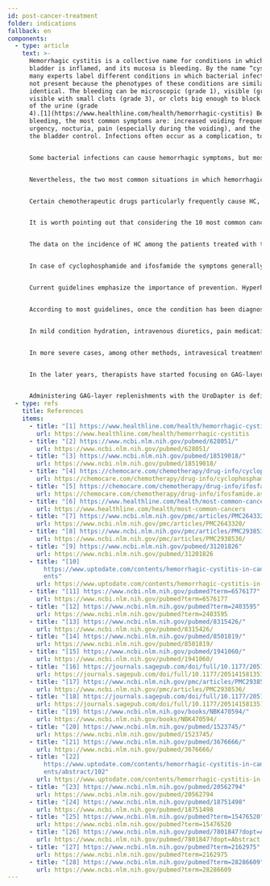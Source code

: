 ```yaml
---
id: post-cancer-treatment
folder: indications
fallback: en
components:
  - type: article
    text: >-
      Hemorrhagic cystitis is a collective name for conditions in which the
      bladder is inflamed, and its mucosa is bleeding. By the name “cystitis”,
      many experts label different conditions in which bacterial infection is
      not present because the phenotypes of these conditions are similar or
      identical. The bleeding can be microscopic (grade 1), visible (grade 2),
      visible with small clots (grade 3), or clots big enough to block the flow
      of the urine (grade
      4).[1](https://www.healthline.com/health/hemorrhagic-cystitis) Besides the
      bleeding, the most common symptoms are: increased voiding frequency and
      urgency, nocturia, pain (especially during the voiding), and the loss of
      the bladder control. Infections often occur as a complication, too.


      Some bacterial infections can cause hemorrhagic symptoms, but most patients respond to the antibacterial treatment; therefore, these infections rarely lead to chronic and/or recurrent HC. Certain compounds used in the industry (e.g. aniline and toluidine) can cause HC as well. The condition usually ceases to exist once the patient stops being exposed to the toxin.[2](https://www.ncbi.nlm.nih.gov/pubmed/628051/) A couple of viruses may cause HC; however, the condition mostly develops either at a very young age (in which case it disappears in a couple of days), or if the patient’s immune system is severely compromised, e.g. after bone marrow or renal transplantation.[3](https://www.ncbi.nlm.nih.gov/pubmed/18519018/)


      Nevertheless, the two most common situations in which hemorrhagic cystitis emerges are associated with widely used methods of oncotherapy. It can develop after chemotherapy or radiotherapy. Thus, these conditions are often named chemotherapy cystitis and radiation cystitis, respectively. It should be pointed out that the definition of hemorrhagic cystitis is vague, and there are differences between authors and countries; several diseases are labeled as HCs regardless of their cause. Here, by this concept, the latter two, post-cancer conditions should be meant.


      Certain chemotherapeutic drugs particularly frequently cause HC, especially oxazaphosphorine compounds such as cyclophosphamide and ifosfamide. These drugs are widely used in several chemotherapeutic protocols, including treating solid tumors and lymphomas.[4](https://chemocare.com/chemotherapy/drug-info/cyclophosphamide.aspx),[5](https://chemocare.com/chemotherapy/drug-info/ifosfamide.aspx)


      It is worth pointing out that considering the 10 most common cancers[6](https://www.healthline.com/health/most-common-cancers) in the USA, cyclophosphamide and/or ifosfamide can be administered for the following conditions (frequency is in parentheses) breast cancer (1st), lung cancer (2nd), bladder cancer (6th), Non-Hodgkin’s lymphoma (7th), leukemia (10th). Regarding leukemia, there is a 30% chance for developing cystitis as a side effect.[7](https://www.ncbi.nlm.nih.gov/pmc/articles/PMC2643320/) Moreover, these are not the only chemotherapeutic drugs that can cause HC.


      The data on the incidence of HC among the patients treated with these drugs are controversial; it is said the occurrence is between 7–53%, about 0.6–15% of the patients experience severe bleeding.[8](https://www.ncbi.nlm.nih.gov/pmc/articles/PMC2938536/) Indeed, in many cases of the cancer treatment, the toxic effect that the drug expresses in the bladder limits the dosage. The incidence of radiation cystitis is 11–20% after the radiotherapy of the pelvic area.[9](https://www.ncbi.nlm.nih.gov/pubmed/31201826)


      In case of cyclophosphamide and ifosfamide the symptoms generally occur after the first dose is administered and last for 4–5 days.[10](https://www.uptodate.com/contents/hemorrhagic-cystitis-in-cancer-patients) On the other hand, certain other compounds like busulfan may trigger chemo-cystitis years after the exposure[11](https://www.ncbi.nlm.nih.gov/pubmed?term=6576177), and the adverse effect of a radiotherapy presenting as radiation cystitis may occur 10 or 20 years later, too.[12](https://www.ncbi.nlm.nih.gov/pubmed?term=2403595)


      Current guidelines emphasize the importance of prevention. Hyperhydration, continuous bladder irrigation (saline, with or without alkalization), hyperbaric oxygen therapy, administering mesna (a sulfhydryl compound), or intravesical sodium hyaluronate (for GAG-layer replenishment) are the most commonly used methods.[13](https://www.ncbi.nlm.nih.gov/pubmed/8315426/),[14](https://www.ncbi.nlm.nih.gov/pubmed/8501819/),[15](https://www.ncbi.nlm.nih.gov/pubmed/1941060/),[16](https://journals.sagepub.com/doi/full/10.1177/2051415813512647#) However, the data on their efficacy are controversial.


      According to most guidelines, once the condition has been diagnosed the suggested treatment greatly depends on the severity of the state (e.g.[17](https://www.ncbi.nlm.nih.gov/pmc/articles/PMC2938536/),[18](https://journals.sagepub.com/doi/full/10.1177/2051415813512647#)). Hemodynamic stability must be maintained in all cases, which makes blood transfusion often necessary.


      In mild condition hydration, intravenous diuretics, pain medication and anticholinergic bladder medication may be sufficient. Continuous bladder irrigation is considered to be effective, too.


      In more severe cases, among other methods, intravesical treatment is frequently applied. The therapy of chemo-cystitis usually lasts for some days, whereas for radiation cystitis for six months or even more.[19](https://www.ncbi.nlm.nih.gov/books/NBK470594/) There are several agents known for preventing bleeding. Aminocaproic acid (which is similar to amino acid lysine) inhibits plasminogen activation, which increases blood clotting.[20](https://www.ncbi.nlm.nih.gov/pubmed/1523745/) Alum (aluminum ammonium sulphate or aluminum potassium sulphate) causes protein precipitation and decreases capillary permeability.[21](https://www.ncbi.nlm.nih.gov/pubmed/3676666/) Silver nitrate causes chemical coagulation[22](https://www.uptodate.com/contents/hemorrhagic-cystitis-in-cancer-patients/abstract/102). Formalin, which is highly toxic, is used only if the patient has not responded to any other treatments; according to some guidelines, fulguration of the affected areas should be performed before that.


      In the later years, therapists have started focusing on GAG-layer replenishments, too. Hyaluronic acid, chondroitin sulphate and pentosan polysulfate sodium have already been used in the therapy of HC.[23](https://www.ncbi.nlm.nih.gov/pubmed/20562794),[24](https://www.ncbi.nlm.nih.gov/pubmed/18751498),[25](https://www.ncbi.nlm.nih.gov/pubmed?term=15476520). Prostaglandin and estrogens have been administered as well – the results are controversial, though[26](https://www.ncbi.nlm.nih.gov/pubmed/7801847?dopt=Abstract).[27](https://www.ncbi.nlm.nih.gov/pubmed?term=2162975),[28](https://www.ncbi.nlm.nih.gov/pubmed?term=28286609).


      Administering GAG-layer replenishments with the UroDapter is definitely an effective method regardless of the indication itself.
  - type: refs
    title: References
    items:
      - title: "[1] https://www.healthline.com/health/hemorrhagic-cystitis"
        url: https://www.healthline.com/health/hemorrhagic-cystitis
      - title: "[2] https://www.ncbi.nlm.nih.gov/pubmed/628051/"
        url: https://www.ncbi.nlm.nih.gov/pubmed/628051/
      - title: "[3] https://www.ncbi.nlm.nih.gov/pubmed/18519018/"
        url: https://www.ncbi.nlm.nih.gov/pubmed/18519018/
      - title: "[4] https://chemocare.com/chemotherapy/drug-info/cyclophosphamide.aspx"
        url: https://chemocare.com/chemotherapy/drug-info/cyclophosphamide.aspx
      - title: "[5] https://chemocare.com/chemotherapy/drug-info/ifosfamide.aspx"
        url: https://chemocare.com/chemotherapy/drug-info/ifosfamide.aspx
      - title: "[6] https://www.healthline.com/health/most-common-cancers"
        url: https://www.healthline.com/health/most-common-cancers
      - title: "[7] https://www.ncbi.nlm.nih.gov/pmc/articles/PMC2643320/"
        url: https://www.ncbi.nlm.nih.gov/pmc/articles/PMC2643320/
      - title: "[8] https://www.ncbi.nlm.nih.gov/pmc/articles/PMC2938536/"
        url: https://www.ncbi.nlm.nih.gov/pmc/articles/PMC2938536/
      - title: "[9] https://www.ncbi.nlm.nih.gov/pubmed/31201826"
        url: https://www.ncbi.nlm.nih.gov/pubmed/31201826
      - title: "[10]
          https://www.uptodate.com/contents/hemorrhagic-cystitis-in-cancer-pati\
          ents"
        url: https://www.uptodate.com/contents/hemorrhagic-cystitis-in-cancer-patients
      - title: "[11] https://www.ncbi.nlm.nih.gov/pubmed?term=6576177"
        url: https://www.ncbi.nlm.nih.gov/pubmed?term=6576177
      - title: "[12] https://www.ncbi.nlm.nih.gov/pubmed?term=2403595"
        url: https://www.ncbi.nlm.nih.gov/pubmed?term=2403595
      - title: "[13] https://www.ncbi.nlm.nih.gov/pubmed/8315426/"
        url: https://www.ncbi.nlm.nih.gov/pubmed/8315426/
      - title: "[14] https://www.ncbi.nlm.nih.gov/pubmed/8501819/"
        url: https://www.ncbi.nlm.nih.gov/pubmed/8501819/
      - title: "[15] https://www.ncbi.nlm.nih.gov/pubmed/1941060/"
        url: https://www.ncbi.nlm.nih.gov/pubmed/1941060/
      - title: "[16] https://journals.sagepub.com/doi/full/10.1177/2051415813512647"
        url: https://journals.sagepub.com/doi/full/10.1177/2051415813512647
      - title: "[17] https://www.ncbi.nlm.nih.gov/pmc/articles/PMC2938536/"
        url: https://www.ncbi.nlm.nih.gov/pmc/articles/PMC2938536/
      - title: "[18] https://journals.sagepub.com/doi/full/10.1177/2051415813512647"
        url: https://journals.sagepub.com/doi/full/10.1177/2051415813512647
      - title: "[19] https://www.ncbi.nlm.nih.gov/books/NBK470594/"
        url: https://www.ncbi.nlm.nih.gov/books/NBK470594/
      - title: "[20] https://www.ncbi.nlm.nih.gov/pubmed/1523745/"
        url: https://www.ncbi.nlm.nih.gov/pubmed/1523745/
      - title: "[21] https://www.ncbi.nlm.nih.gov/pubmed/3676666/"
        url: https://www.ncbi.nlm.nih.gov/pubmed/3676666/
      - title: "[22]
          https://www.uptodate.com/contents/hemorrhagic-cystitis-in-cancer-pati\
          ents/abstract/102"
        url: https://www.uptodate.com/contents/hemorrhagic-cystitis-in-cancer-patients/abstract/102
      - title: "[23] https://www.ncbi.nlm.nih.gov/pubmed/20562794"
        url: https://www.ncbi.nlm.nih.gov/pubmed/20562794
      - title: "[24] https://www.ncbi.nlm.nih.gov/pubmed/18751498"
        url: https://www.ncbi.nlm.nih.gov/pubmed/18751498
      - title: "[25] https://www.ncbi.nlm.nih.gov/pubmed?term=15476520"
        url: https://www.ncbi.nlm.nih.gov/pubmed?term=15476520
      - title: "[26] https://www.ncbi.nlm.nih.gov/pubmed/7801847?dopt=Abstract"
        url: https://www.ncbi.nlm.nih.gov/pubmed/7801847?dopt=Abstract
      - title: "[27] https://www.ncbi.nlm.nih.gov/pubmed?term=2162975"
        url: https://www.ncbi.nlm.nih.gov/pubmed?term=2162975
      - title: "[28] https://www.ncbi.nlm.nih.gov/pubmed?term=28286609"
        url: https://www.ncbi.nlm.nih.gov/pubmed?term=28286609
---
```

